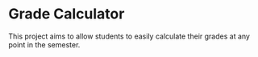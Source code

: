 # Grade Calculator
This project aims to allow students to easily calculate their grades at any point in the semester.